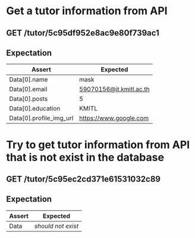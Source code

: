 # Get a tutor information from API

## GET /tutor/5c95df952e8ac9e80f739ac1

## Expectation

| Assert | Expected |
| - | - |
| Data[0].name | mask |
| Data[0].email | 59070156@it.kmitl.ac.th |
| Data[0].posts | 5 |
| Data[0].education | KMITL |
| Data[0].profile_img_url | https://www.google.com |



# Try to get tutor information from API that is not exist in the database

## GET /tutor/5c95ec2cd371e61531032c89

## Expectation

| Assert | Expected |
| - | - |
| Data | *should not exist* |
